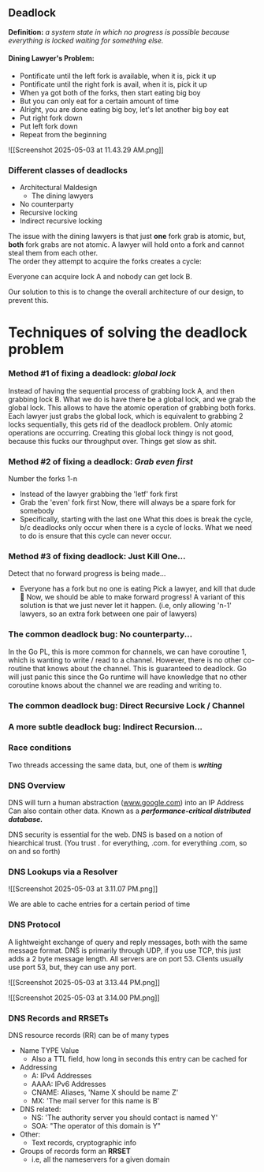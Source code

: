 ## Deadlock

**Definition:** *a system state in which no progress is possible because everything is locked waiting for something else.*
#### Dining Lawyer's Problem:

- Pontificate until the left fork is available, when it is, pick it up
- Pontificate until the right fork is avail, when it is, pick it up
- When ya got both of the forks, then start eating big boy
- But you can only eat for a certain amount of time
- Alright, you are done eating big boy, let's let another big boy eat
- Put right fork down
- Put left fork down
- Repeat from the beginning

![[Screenshot 2025-05-03 at 11.43.29 AM.png]]

### Different classes of deadlocks
- Architectural Maldesign
	- The dining lawyers
- No counterparty
- Recursive locking
- Indirect recursive locking

The issue with the dining lawyers is that just **one** fork grab is atomic, but, **both** fork grabs are not atomic. A lawyer will hold onto a fork and cannot steal them from each other.  
The order they attempt to acquire the forks creates a cycle: 

Everyone can acquire lock A and nobody can get lock B.

Our solution to this is to change the overall architecture of our design, to prevent this.

# Techniques of solving the deadlock problem
### Method #1 of fixing a deadlock: ***global lock***
Instead of having the sequential process of grabbing lock A, and then grabbing lock B. What we do is have there be a global lock, and we grab the global lock. 
This allows to have the atomic operation of grabbing both forks. Each lawyer just grabs the global lock, which is equivalent to grabbing 2 locks sequentially, this gets rid of the deadlock problem. Only atomic operations are occurring.
Creating this global lock thingy is not good, because this fucks our throughput over. Things get slow as shit.

### Method #2 of fixing a deadlock: ***Grab even first***

Number the forks 1-n
- Instead of the lawyer grabbing the 'letf' fork first
- Grab the 'even' fork first
Now, there will always be a spare fork for somebody
- Specifically, starting with the last one
What this does is break the cycle, b/c deadlocks only occur when there is a cycle of locks. What we need to do is ensure that this cycle can never occur.

### Method #3 of fixing deadlock: Just Kill One...
Detect that no forward progress is being made...
- Everyone has a fork but no one is eating
Pick a lawyer, and kill that dude 😬
Now, we should be able to make forward progress!
A variant of this solution is that we just never let it happen. 
(i.e, only allowing 'n-1' lawyers, so an extra fork between one pair of lawyers)

### The common deadlock bug: No counterparty...
In the Go PL, this is more common for channels, we can have coroutine 1, which is wanting to write / read to a channel. However, there is no other co-routine that knows about the channel. This is guaranteed to deadlock. Go will just panic this since the Go runtime will have knowledge that no other coroutine knows about the channel we are reading and writing to.

### The common deadlock bug: Direct Recursive Lock / Channel


### A more subtle deadlock bug: Indirect Recursion...



### Race conditions

Two threads accessing the same data, but, one of them is ***writing***



### DNS Overview

DNS will turn a human abstraction (www.google.com) into an IP Address
Can also contain other data.
Known as a ***performance-critical distributed database.***

DNS security is essential for the web. DNS is based on a notion of hiearchical trust. (You trust . for everything, .com. for everything .com, so on and so forth)

### DNS Lookups via a Resolver

![[Screenshot 2025-05-03 at 3.11.07 PM.png]]

We are able to cache entries for a certain period of time

### DNS Protocol

A lightweight exchange of query and reply messages, both with the same message format. DNS is primarily through UDP, if you use TCP, this just adds a 2 byte message length. All servers are on port 53. Clients usually use port 53, but, they can use any port.


![[Screenshot 2025-05-03 at 3.13.44 PM.png]]

![[Screenshot 2025-05-03 at 3.14.00 PM.png]]

### DNS Records and RRSETs
DNS resource records (RR) can be of many types
- Name TYPE Value
	- Also a TTL field, how long in seconds this entry can be cached for
- Addressing
	- A: IPv4 Addresses
	- AAAA: IPv6 Addresses
	- CNAME: Aliases, 'Name X should be name Z'
	- MX: 'The mail server for this name is B'
- DNS related:
	- NS: 'The authority server you should contact is named Y'
	- SOA: "The operator of this domain is Y"
- Other:
	- Text records, cryptographic info
- Groups of records form an **RRSET**
	- i.e, all the nameservers for a given domain


